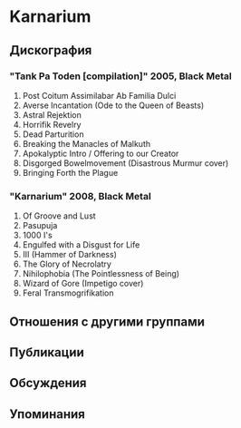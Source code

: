 # Karnarium



## Дискография

### "Tank Pa Toden [compilation]" 2005, Black Metal

1. Post Coitum Assimilabar Ab Familia Dulci	 
2. Averse Incantation (Ode to the Queen of Beasts)	 
3. Astral Rejektion	 
4. Horrifik Revelry	 
5. Dead Parturition	 
6. Breaking the Manacles of Malkuth	 
7. Apokalyptic Intro / Offering to our Creator	 
8. Disgorged Bowelmovement (Disastrous Murmur cover)	 
9. Bringing Forth the Plague

### "Karnarium" 2008, Black Metal

1. Of Groove and Lust	 
2. Pasupuja	 
3. 1000 I's	 
4. Engulfed with a Disgust for Life	 
5. III (Hammer of Darkness)
6. The Glory of Necrolatry	 
7. Nihilophobia (The Pointlessness of Being)	 
8. Wizard of Gore (Impetigo cover)
9. Feral Transmogrifikation


## Отношения с другими группами


## Публикации


## Обсуждения


## Упоминания

